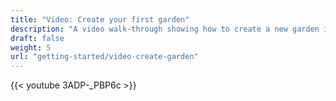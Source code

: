 ```yaml
---
title: "Video: Create your first garden"
description: "A video walk-through showing how to create a new garden in Planter"
draft: false
weight: 5
url: "getting-started/video-create-garden"
---
```


{{< youtube 3ADP-_PBP6c >}}

